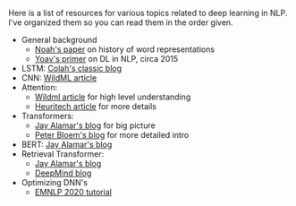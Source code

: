 Here is a list of resources for various topics related to deep learning in NLP. I've organized them so you can read them in the order given.

*  General background
   * [Noah's paper](https://arxiv.org/pdf/1902.06006.pdf) on history of word representations 
   * [Yoav's primer](https://arxiv.org/abs/1510.00726) on DL in NLP, circa 2015
*  LSTM: [Colah's classic blog](https://colah.github.io/posts/2015-08-Understanding-LSTMs/)
*  CNN: [WildML article](http://www.wildml.com/2015/11/understanding-convolutional-neural-networks-for-nlp/)
*  Attention: 
   * [Wildml article](http://www.wildml.com/2016/01/attention-and-memory-in-deep-learning-and-nlp/) for high level understanding
   * [Heuritech article](https://lab.heuritech.com/attention-mechanism) for more details
* Transformers:
   * [Jay Alamar's blog](http://jalammar.github.io/illustrated-transformer/) for big picture
   * [Peter Bloem's blog](http://www.peterbloem.nl/blog/transformers) for more detailed intro
* BERT: [Jay Alamar's blog]( http://jalammar.github.io/illustrated-bert/)
* Retrieval Transformer: 
   * [Jay Alamar's blog](https://jalammar.github.io/illustrated-retrieval-transformer/)
   * [DeepMind blog](https://deepmind.com/blog/article/language-modelling-at-scale)
 * Optimizing DNN's
   * [EMNLP 2020 tutorial](http://gabrielilharco.com/publications/EMNLP_2020_Tutorial__High_Performance_NLP.pdf)

